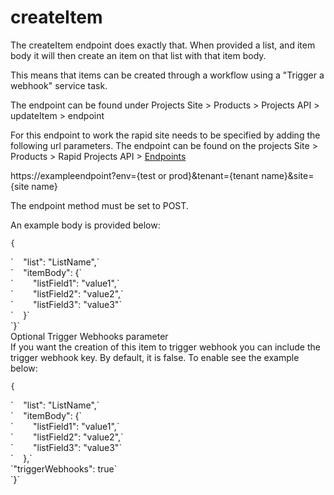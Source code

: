 # createItem

The createItem endpoint does exactly that. When provided a list, and item body it will then create an item on that list with that item body.

This means that items can be created through a workflow using a "Trigger a webhook" service task.

The endpoint can be found under Projects Site &gt; Products &gt; Projects API &gt; updateItem &gt; endpoint

For this endpoint to work the rapid site needs to be specified by adding the following url parameters. The endpoint can be found on the projects Site &gt; Products &gt; Rapid Projects API &gt; [Endpoints](https://app.rapidplatform.com/rapidplatform/projects/explorer/Products/Product:Products:27/Endpoint:Endpoints:50)

https://exampleendpoint?env={test or prod}&amp;tenant={tenant name}&amp;site={site name}

The endpoint method must be set to POST.

An example body is provided below:

`{`

<div id="bkmrk-%C2%A0%C2%A0%C2%A0%22list%22%3A-%22listname"><div>`    "list": "ListName",`</div><div>`    "itemBody": {`</div><div>`        "listField1": "value1",`</div><div>`        "listField2": "value2",`</div><div>`        "listField3": "value3"`</div><div>`    }`</div><div>`}`</div><div>Optional Trigger Webhooks parameter  
</div></div>If you want the creation of this item to trigger webhook you can include the trigger webhook key. By default, it is false. To enable see the example below:

`{`

<div id="bkmrk-%C2%A0%C2%A0%C2%A0%22list%22%3A-%22listname-0"><div>`    "list": "ListName",`</div><div>`    "itemBody": {`</div><div>`        "listField1": "value1",`</div><div>`        "listField2": "value2",`</div><div>`        "listField3": "value3"`</div><div>`    },`</div><div> `"triggerWebhooks": true`</div><div>`}`</div></div>